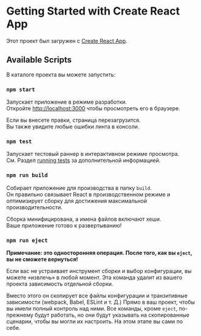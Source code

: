 # Getting Started with Create React App

Этот проект был загружен с [Create React App](https://github.com/facebook/create-react-app).

## Available Scripts

В каталоге проекта вы можете запустить:

### `npm start`

Запускает приложение в режиме разработки.\
Откройте [http://localhost:3000](http://localhost:3000) чтобы просмотреть его в браузере.

Если вы внесете правки, страница перезагрузится. \
Вы также увидите любые ошибки линта в консоли.

### `npm test`

Запускает тестовый раннер в интерактивном режиме просмотра.\
См. Раздел [running tests](https://facebook.github.io/create-react-app/docs/running-tests) за дополнительной информацией.

### `npm run build`

Собирает приложение для производства в папку `build`. \
Он правильно связывает React в производственном режиме и оптимизирует сборку для достижения максимальной производительности.

Сборка минифицирована, а имена файлов включают хеши. \
Ваше приложение готово к развертыванию!

### `npm run eject`

**Примечание: это односторонняя операция. После того, как вы  `eject`,  вы не сможете вернуться!**

Если вас не устраивает инструмент сборки и выбор конфигурации, вы можете «извлечь» в любой момент. Эта команда удалит из вашего проекта зависимость отдельной сборки.

Вместо этого он скопирует все файлы конфигурации и транзитивные зависимости (webpack, Babel, ESLint и т. Д.) Прямо в ваш проект, чтобы вы имели полный контроль над ними. Все команды, кроме `eject`, по-прежнему будут работать, но они будут указывать на скопированные сценарии, чтобы вы могли их настроить. На этом этапе вы сами по себе.
